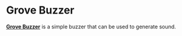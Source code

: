 # Grove Buzzer

[**Grove Buzzer**](https://wiki.seeedstudio.com/Grove-Buzzer/) is a simple buzzer that can be used to generate sound.